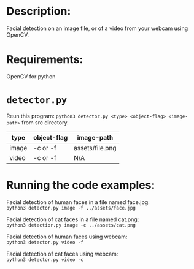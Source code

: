 # Description:  
Facial detection on an image file, or of a video from your webcam using OpenCV.

# Requirements:
OpenCV for python  

# `detector.py`  
Reun this program: `python3 detector.py <type> <object-flag> <image-path>` from src directory.  

type | object-flag | image-path 
------------- | ------------- | -------------
image | -c or -f | assets/file.png
video | -c or -f | N/A

# Running the code examples:
Facial detection of human faces in a file named face.jpg:  
`python3 detector.py image -f ../assets/face.jpg`  

Facial detection of cat faces in a file named cat.png:  
`python3 detectior.py image -c ../assets/cat.png`  

Facial detection of human faces using webcam:  
`python3 detector.py video -f` 

Facial detection of cat faces using webcam:  
`python3 detector.py video -c` 
